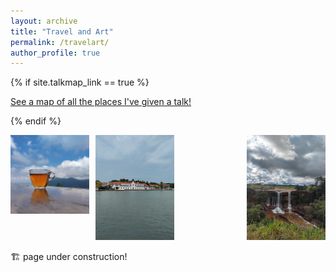 ```yaml
---
layout: archive
title: "Travel and Art"
permalink: /travelart/
author_profile: true
---
```


{% if site.talkmap_link == true %}

<p style="text-decoration:underline;"><a href="/travelart.md">See a map of all the places I've given a talk!</a></p>

{% endif %}

<p float="left">
      <img src="/images/77.png" align="left" width="25%"/>
      <span style="margin-left: 10px;"> </span>
      <img src="/images/76.png" width="25%"/>
      <span style="margin-left: 10px;"> </span>
      <img src="/images/75.png" align="right" width="25%"/>
</p>


🏗️ page under construction!